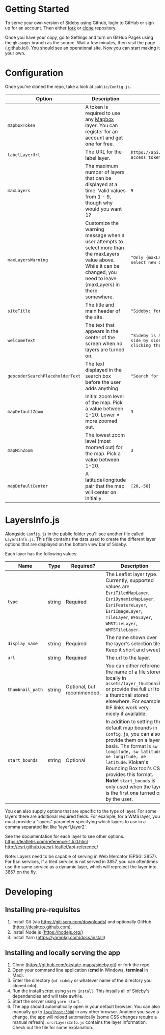 # Getting Started
To serve your own version of Sideby using Github, login to GitHub or sign up for an account. Then either [fork](https://guides.github.com/activities/forking/) or [clone](https://guides.github.com/activities/forking/#clone) repository.

Once you have your copy, go to Settings and turn on GitHub Pages using the `gh-pages` branch as the source. Wait a few minutes, then visit the page (<your github account>.github.io/<sideby or whatever you change the repo name to>). You should see an operational site. Now you can start making it your own.

# Configuration
Once you've cloned the repo, take a look at `public/Config.js`. 

Option             |  Description  |  Default (blank if none)
-------------------|---------------|-------------------------
`mapboxToken`      |  A token is required to use any [Mapbox](https://docs.mapbox.com/help/glossary/access-token) layer. You can register for an account and get one for free.  | 
`labelLayerUrl`    |  The URL for the label layer.  |  `https://api.mapbox.com/styles/v1/krdyke/cjf9wgvwg0zlh2rmo4jx9jcec/tiles/256/{z}/{x}/{y}?access_token=`
`maxLayers`        | The maximum number of layers that can be displayed at a time. Valid values from 1 - 9, though why would you want 1? | `9`
`maxLayersWarning` |  Customize the warning message when a user attempts to select more than the maxLayers value above. While it can be changed, you need to leave {maxLayers} in there somewhere. | `"Only {maxLayers} layers can be selected at once. Please deselect some in order to select new ones."`
`siteTitle`        | The title and main header of the site. | `"Sideby: for comparing stuff"`
`welcomeText`      | The text that appears in the center of the screen when no layers are turned on. | `"Sideby is an application for comparing spatial data layers side by side (by side by side by side, etc.). Try clicking/tapping the layers below, or try adding your own by clicking the + at the end of the list."`
`geocoderSearchPlaceholderText` | The text displayed in the search box before the user adds anything | `"Search for a place..."`
`mapDefaultZoom`   | Initial zoom level of the map. Pick a value between 1-20. Lower = more zoomed out. | `3`
`mapMinZoom`       | The lowest zoom level (most zoomed out) for the map. Pick a value between 1-20. | `3`
`mapDefaultCenter` | A latitude/longitude pair that the map will center on initially | `[20,-50]`
  
# LayersInfo.js
Alongside `Config.js` in the public folder you'll see another file called `LayersInfo.js`. This file contains the data used to create the different layer options that are displayed on the bottom view bar of Sideby. 

Each layer has the following values:

Name             |  Type  |  Required?  |  Description
-------------------|-------|------------|-------------
`type`          | string  | Required   |  The Leaflet layer type. Currently, supported values are  `EsriTiledMapLayer`, `EsriDynamicMapLayer`, `EsriFeatureLayer`, `EsriImageLayer`, `TileLayer`, `WFSLayer`, `WMSTileLayer`, `WMTSTileLayer`.
`display_name` | string | Required | The name shown over the layer's selection tile. Keep it short and sweet.
`url`          | string | Required  | The url to the layer.
`thumbnail_path` | string | Optional, but recommended. | You can either reference the name of a file stored locally in `assets/layer_thumbnails` or provide the full url to a thumbnail stored elsewhere. For example, IIIF links work very nicely if available.
`start_bounds` | string | Optional | In addition to setting the default map bounds in `Config.js`, you can also provide them on a layer basis. The format is `sw longitude, sw latitude, ne longitude, ne latitude`. Klokan's Bounding Box tool's CSV provides this format. **Note!** `start_bounds` is only used when the layer is the first one turned on by the user.

You can also supply options that are specific to the type of layer. For some layers there are additional required fields. For example, for a WMS layer, you must provide a "layers" parameter specifying which layers to use in a comma separated list like 'layer1,layer2'.

See the documentation for each layer to see other options.  
https://leafletjs.com/reference-1.5.0.html  
http://esri.github.io/esri-leaflet/api-reference/

Note: Layers need to be capable of serving in Web Mercator (EPSG: 3857). For Esri services, if a tiled service is not served in 3857, you can oftentimes use the same service as a dynamic layer, which will reproject the layer into 3857 on the fly.

# Developing

## Installing pre-requisites
1. Install Git (via https://git-scm.com/downloads) and optionally GitHub (https://desktop.github.com).
2. Install Node.js (https://nodejs.org/)
3. Install Yarn (https://yarnpkg.com/docs/install)

## Installing and locally serving the app
1. Clone (https://github.com/okstate-maps/sideby.git) or fork the repo.
2. Open your command line application (**cmd** in Windows, **terminal** in Mac).
3. Enter the directory (`cd sideby` or whatever name of the directory you cloned into).
4. Run the install script using `yarn install`. This installs all of Sideby's dependencies and will take awhile.
4. Start the server using `yarn start`.
5. The app should automatically open in your default browser. You can also manually go to [`localhost:3000`](localhost:3000) in any other browser. Anytime you save a change, the app will reload automatically (some CSS changes require a manual refresh). `src/LayersInfo.js` contains the layer information. Check out the file for some explanation.
